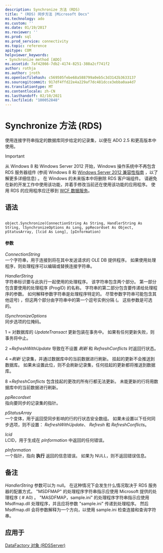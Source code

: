 ```yaml
---
description: Synchronize 方法 (RDS)
title: " (RDS) 同步方法 |Microsoft Docs"
ms.technology: ado
ms.custom: ''
ms.date: 01/19/2017
ms.reviewer: ''
ms.prod: sql
ms.prod_service: connectivity
ms.topic: reference
apitype: COM
helpviewer_keywords:
- Synchronize method [ADO]
ms.assetid: 7af42866-7db2-4174-8251-388a2cf741f2
author: rothja
ms.author: jroth
ms.openlocfilehash: c569505febe68a588799a0eb5c3d3142b3633137
ms.sourcegitcommit: 917df4ffd22e4a229af7dc481dcce3ebba0aa4d7
ms.translationtype: MT
ms.contentlocale: zh-CN
ms.lasthandoff: 02/10/2021
ms.locfileid: "100052848"
---
```

# <a name="synchronize-method-rds"></a>Synchronize 方法 (RDS)
使用连接字符串指定的数据库同步给定的记录集，以便在 ADO 2.5 和更高版本中使用。  
  
> [!IMPORTANT]
>  从 Windows 8 和 Windows Server 2012 开始，Windows 操作系统中不再包含 RDS 服务器组件 (参阅 Windows 8 和 [Windows Server 2012 兼容性指南](https://www.microsoft.com/download/details.aspx?id=27416) ，以了解更多详细信息) 。 在 Windows 的未来版本中将删除 RDS 客户端组件。 请避免在新的开发工作中使用该功能，并着手修改当前还在使用该功能的应用程序。 使用 RDS 的应用程序应迁移到 [WCF 数据服务](/dotnet/framework/wcf/)。  
  
## <a name="syntax"></a>语法  
  
```  
  
object.Synchronize(ConnectionString As String, HandlerString As String, lSynchronizeOptions As Long, ppRecordset As Object, pStatusArray, [lcid As Long], [pInformation)  
```  
  
#### <a name="parameters"></a>参数  
 *ConnectionString*  
 一个字符串，用于连接到将在其中发送请求的 OLE DB 提供程序。 如果使用处理程序，则处理程序可以编辑或替换连接字符串。  
  
 *HandlerString*  
 字符串标识要与此执行一起使用的处理程序。 该字符串包含两个部分。 第一部分包含要使用的处理程序 (ProgID) 的名称。 字符串的第二部分包含要传递给处理程序的参数。 如何解释参数字符串是处理程序特定的。 尽管参数字符串可能包含其他逗号) ，但这两个部分由字符串中的第一个逗号实例分隔 (。 这些参数是可选的。  
  
 *lSynchronizeOptions*  
 同步选项的位掩码。  
  
 1 = 对数据库的 *UpdateTransact* 更新包装在事务中。 如果有任何更新失败，则事务将中止。  
  
 2 =*RefreshWithUpdate* 导致在不设置 *刷新* 和 *RefreshConflicts* 时返回行状态。  
  
 4 =*刷新* 记录集，并通过数据库中的当前数据进行刷新。 挂起的更新不会推送到数据库。 如果未设置此位，则不会刷新记录集，任何挂起的更新都将推送到数据库。  
  
 8 =*RefreshConflicts* 包含挂起的更改的所有行都无法更新。 未能更新的行将用数据库中的当前数据进行刷新。  
  
 *ppRecordset*  
 指向要同步的记录集的指针。  
  
 *pStatusArray*  
 一个变体，用于返回受同步影响的行的行状态安全数组。 如果未设置以下任何同步选项，则不设置： *RefreshWithUpdate*、 *Refresh* 和 *RefreshConflicts*。  
  
 *lcid*  
 LCID，用于生成在 *pInformation* 中返回的任何错误。  
  
 *pInformation*  
 一个指针，指向 **执行** 返回的信息错误。 如果为 NULL，则不返回错误信息。  
  
## <a name="remarks"></a>备注  
 *HandlerString* 参数可以为 null。 在这种情况下会发生什么情况取决于 RDS 服务器的配置方式。 "MSDFMAP" 的处理程序字符串指示应使用 Microsoft 提供的处理程序 ( # A0) 。 "MASDFMAP，sample.ini" 的处理程序字符串指示应使用 Msdfmap.dll 处理程序，并且应将参数 "sample.ini" 传递到处理程序。 然后 Msdfmap.dll 会将参数解释为一个方向，以使用 sample.ini 检查连接和查询字符串。  
  
## <a name="applies-to"></a>应用于  
 [DataFactory 对象 (RDSServer)](./datafactory-object-rdsserver.md)
